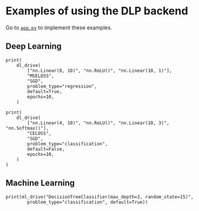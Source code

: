 # Examples of using the DLP backend

Go to [`app.py`](./app.py) to implement these examples.

## Deep Learning

```
print(
    dl_drive(
        ["nn.Linear(8, 10)", "nn.ReLU()", "nn.Linear(10, 1)"],
        "MSELOSS",
        "SGD",
        problem_type="regression",
        default=True,
        epochs=10,
    )
```

```
print(
    dl_drive(
        ["nn.Linear(4, 10)", "nn.ReLU()", "nn.Linear(10, 3)", "nn.Softmax()"],
        "CELOSS",
        "SGD",
        problem_type="classification",
        default=False,
        epochs=10,
    )
)
```

## Machine Learning

```
print(ml_drive("DecisionTreeClassifier(max_depth=3, random_state=15)",
        problem_type="classification", default=True))
```
